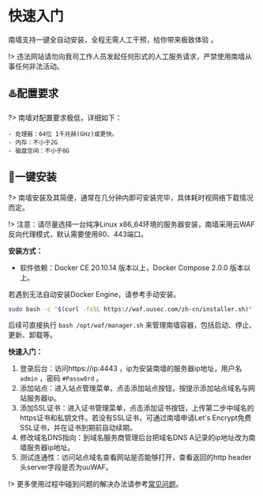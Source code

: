 # 快速入门
南墙支持一键全自动安装，全程无需人工干预，给你带来极致体验 。

!> 违法网站请勿向我司工作人员发起任何形式的人工服务请求，严禁使用南墙从事任何非法活动。


## ♨️配置要求 <!-- {docsify-ignore} -->
?> 南墙对配置要求极低，详细如下：

  ```
  - 处理器：64位 1千兆赫(GHz)或更快。
  - 内存：不小于2G
  - 磁盘空间：不小于8G
  ```


## 🚀一键安装 <!-- {docsify-ignore} -->
?> 南墙安装及其简便，通常在几分钟内即可安装完毕，具体耗时视网络下载情况而定。

!> 注意：请尽量选择一台纯净Linux x86_64环境的服务器安装，南墙采用云WAF反向代理模式，默认需要使用80、443端口。

**安装方式：** 

- 软件依赖：Docker CE 20.10.14 版本以上，Docker Compose 2.0.0 版本以上。

若遇到无法自动安装Docker Engine，请参考手动安装。

```bash
sudo bash -c "$(curl -fsSL https://waf.uusec.com/zh-cn/installer.sh)"
```

后续可直接执行 `bash /opt/waf/manager.sh` 来管理南墙容器，包括启动、停止、更新、卸载等。

**快速入门：**

1. 登录后台：访问https://ip:4443 ，ip为安装南墙的服务器ip地址，用户名 `admin` ，密码 `#Passw0rd` 。
2. 添加站点：进入站点管理菜单，点击添加站点按钮，按提示添加站点域名与网站服务器ip。
3. 添加SSL证书：进入证书管理菜单，点击添加证书按钮，上传第二步中域名的https证书和私钥文件。若没有SSL证书，可通过南墙申请Let's Encrypt免费SSL证书，并在证书到期前自动续期。
4. 修改域名DNS指向：到域名服务商管理后台把域名DNS A记录的ip地址改为南墙服务器ip地址。
5. 测试连通性：访问站点域名查看网站是否能够打开，查看返回的http header头server字段是否为uuWAF。

!> 更多使用过程中碰到问题的解决办法请参考[常见问题](https://waf.uusec.com/#/guide/problems)。